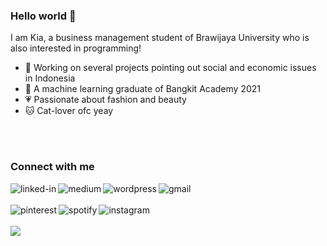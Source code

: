 ### Hello world 👋
I am Kia, a business management student of Brawijaya University who is also interested in programming!
- 🔭 Working on several projects pointing out social and economic issues in Indonesia
- 🌱 A machine learning graduate of Bangkit Academy 2021
- 💗 Passionate about fashion and beauty
- 🐱 Cat-lover ofc yeay
<br>
<br>

### Connect with me
[<img align="left" alt="linked-in" src="https://img.shields.io/badge/linkedin-%230077B5.svg?&style=for-the-badge&logo=linkedin&logoColor=white" />](https://www.linkedin.com/in/dzakiyyah-rosyadi/)
[<img align="left" alt="medium" src="https://img.shields.io/badge/medium-%2312100E.svg?&style=for-the-badge&logo=medium&logoColor=white" />](https://dzakiyyahrosyadi.medium.com/)
[<img align="left" alt="wordpress" src="https://img.shields.io/badge/Wordpress-21759B?style=for-the-badge&logo=wordpress&logoColor=white" />](https://pinkflowersforyou.wordpress.com/)
[<img align="left" alt="gmail" src="https://img.shields.io/badge/Gmail-D14836?style=for-the-badge&logo=gmail&logoColor=white" />](mailto:dzakiyyahrosyadi@gmail.com)
<br>
<br>
[<img align="left" alt="pinterest" src="https://img.shields.io/badge/Pinterest-%23E60023.svg?&style=for-the-badge&logo=Pinterest&logoColor=white" />](https://id.pinterest.com/cakeyaarose/_saved/)
[<img align="left" alt="spotify" src="https://img.shields.io/badge/Spotify-1ED760?&style=for-the-badge&logo=spotify&logoColor=white" />](https://open.spotify.com/user/jdamt4swvn4yyc150ajepqvsk?si=HY4CKQGETh-rWYTvcR01OQ&nd=1)
[<img align="left" alt="instagram" src="https://img.shields.io/badge/Instagram-E4405F?style=for-the-badge&logo=instagram&logoColor=white" />](https://instagram.com/dzaarsyd)
<br>
<br>
![](https://komarev.com/ghpvc/?username=dzaarsyd&color=ff69b4)
<br>
<br>
